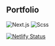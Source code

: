 ## Portfolio

![Next.js](https://img.shields.io/badge/-Next.js-000000)
![Scss](https://img.shields.io/badge/-Scss-c96195)

[![Netlify Status](https://api.netlify.com/api/v1/badges/d2fd23c8-e5ac-47cd-bf82-449f3151d754/deploy-status)](https://pf-site.netlify.app/portfolio)
